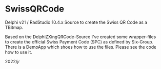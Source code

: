 # SwissQRCode
Delphi v21 / RadStudio 10.4.x Source to create the Swiss QR Code as a TBitmap.

Based on the DelphiZXingQRCode-Source I've created some wrapper-files to create the official Swiss Payment Code (SPC) as defined by Six-Group. There is a DemoApp which shoes how to use the files. Please see the code how to use it.

2022/jr
